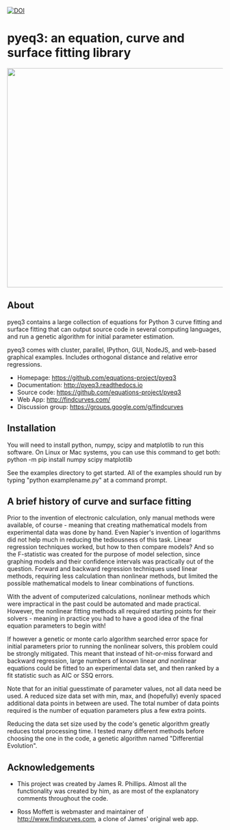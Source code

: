 [![DOI](https://zenodo.org/badge/DOI/10.5281/zenodo.6528718.svg)](https://doi.org/10.5281/zenodo.6528718)

# pyeq3: an equation, curve and surface fitting library

<p align="center">
<img src="docs/figures/pyeq3_logo_small.png" width="512">
</p>

## About

pyeq3 contains a large collection of equations for Python 3 curve
fitting and surface fitting that can output source code in several
computing languages, and run a genetic algorithm for initial
parameter estimation.

pyeq3 comes with cluster, parallel, IPython, GUI, NodeJS,
and web-based graphical examples. Includes orthogonal distance and
relative error regressions. 

 - Homepage: https://github.com/equations-project/pyeq3
 - Documentation: http://pyeq3.readthedocs.io
 - Source code: https://github.com/equations-project/pyeq3
 - Web App: http://findcurves.com/
 - Discussion group: https://groups.google.com/g/findcurves


## Installation

You will need to install python, numpy, scipy and matplotlib to
run this software. On Linux or Mac systems,
you can use this command to get both:
    python -m pip install numpy scipy matplotlib

See the examples directory to get started.
All of the examples should run by typing "python examplename.py"
at a command prompt.

## A brief history of curve and surface fitting
Prior to the invention of electronic calculation, only manual methods
were available, of course - meaning that creating mathematical models
from experimental data was done by hand.  Even Napier's invention of
logarithms did not help much in reducing the tediousness of this task.
Linear regression techniques worked, but how to then compare models?
And so the F-statistic was created for the purpose of model selection,
since graphing models and their confidence intervals was practically
out of the question.  Forward and backward regression techniques used
linear methods, requiring less calculation than nonlinear methods, but
limited the possible mathematical models to linear combinations
of functions.

With the advent of computerized calculations, nonlinear methods which
were impractical in the past could be automated and made practical.
However, the nonlinear fitting methods all required starting points
for their solvers - meaning in practice you had to have a good idea of
the final equation parameters to begin with!

If however a genetic or monte carlo algorithm searched error space for
initial parameters prior to running the nonlinear solvers, this problem
could be strongly mitigated.  This meant that instead of hit-or-miss
forward and backward regression, large numbers of known linear *and*
nonlinear equations could be fitted to an experimental data set, and
then ranked by a fit statistic such as AIC or SSQ errors.

Note that for an initial guesstimate of parameter values, not all data
need be used.  A reduced size data set with min, max, and (hopefully)
evenly spaced additional data points in between are used.  The total
number of data points required is the number of equation parameters
plus a few extra points.

Reducing the data set size used by the code's genetic algorithm greatly
reduces total processing time.  I tested many different methods before
choosing the one in the code, a genetic algorithm named
"Differential Evolution".

## Acknowledgements

 - This project was created by James R. Phillips.
   Almost all the functionality was created by him, as are most of
   the explanatory comments throughout the code.

 - Ross Moffett is webmaster and maintainer of
   http://www.findcurves.com, a clone of James' original web app.
